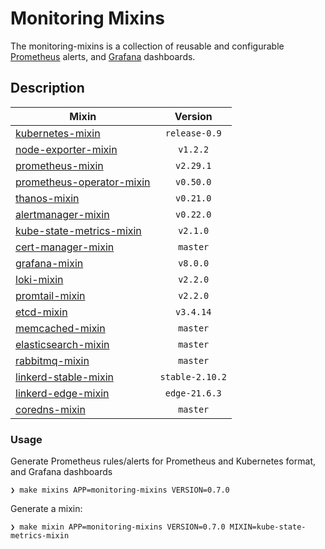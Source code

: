 # Monitoring Mixins

The monitoring-mixins is a collection of reusable and configurable
[Prometheus](https://prometheus.io/) alerts, and [Grafana](https://grafana.com)
dashboards.

## Description

| Mixin | Version |
|-------|:-------:|
| [kubernetes-mixin](https://monitoring.mixins.dev/kubernetes) | `release-0.9` |
| [node-exporter-mixin](https://monitoring.mixins.dev/node-exporter) | `v1.2.2` |
| [prometheus-mixin](https://monitoring.mixins.dev/prometheus) | `v2.29.1` |
| [prometheus-operator-mixin](https://monitoring.mixins.dev/prometheus-operator) | `v0.50.0` |
| [thanos-mixin](https://monitoring.mixins.dev/thanos) | `v0.21.0` |
| [alertmanager-mixin](https://monitoring.mixins.dev/alertmanager) | `v0.22.0` |
| [kube-state-metrics-mixin](https://monitoring.mixins.dev/kube-state-metrics) | `v2.1.0` |
| [cert-manager-mixin](https://monitoring.mixins.dev/cert-manager) | `master` |
| [grafana-mixin](https://github.com/grafana/grafana/tree/master/grafana-mixin) | `v8.0.0` |
| [loki-mixin](https://github.com/grafana/loki/tree/master/production/loki-mixin) | `v2.2.0`  |
| [promtail-mixin](https://monitoring.mixins.dev/promtail) | `v2.2.0` |
| [etcd-mixin](https://github.com/etcd-io/etcd/tree/master/Documentation/etcd-mixin) | `v3.4.14` |
| [memcached-mixin](https://monitoring.mixins.dev/memcached) | `master` |
| [elasticsearch-mixin](https://github.com/grafana/jsonnet-libs/tree/master/elasticsearch-mixin) | `master` |
| [rabbitmq-mixin](https://github.com/grafana/jsonnet-libs/tree/master/rabbitmq-mixin) | `master` |
| [linkerd-stable-mixin](https://github.com/nlamirault/monitoring-mixins/tree/master/mixins/linkerd-stable-mixin) | `stable-2.10.2` | 
| [linkerd-edge-mixin](https://github.com/nlamirault/monitoring-mixins/tree/master/mixins/linkerd-edge-mixin) | `edge-21.6.3` |
| [coredns-mixin](https://github.com/povilasv/coredns-mixin) | `master` |

### Usage

Generate Prometheus rules/alerts for Prometheus and Kubernetes format, and Grafana dashboards

```shell
❯ make mixins APP=monitoring-mixins VERSION=0.7.0
```

Generate a mixin:

```shell
❯ make mixin APP=monitoring-mixins VERSION=0.7.0 MIXIN=kube-state-metrics-mixin
```
